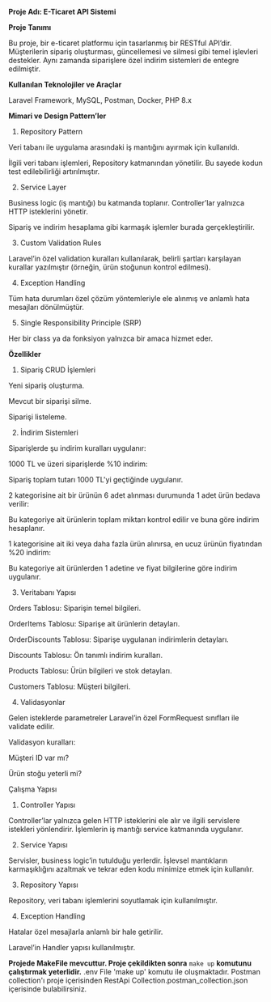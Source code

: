 **Proje Adı: E-Ticaret API Sistemi**

**Proje Tanımı**

Bu proje, bir e-ticaret platformu için tasarlanmış bir RESTful API’dir. Müşterilerin sipariş oluşturması, güncellemesi ve silmesi gibi temel işlevleri destekler. Aynı zamanda siparişlere özel indirim sistemleri de entegre edilmiştir.

**Kullanılan Teknolojiler ve Araçlar**

Laravel Framework, MySQL, Postman, Docker, PHP 8.x

**Mimari ve Design Pattern’ler**

1. Repository Pattern

Veri tabanı ile uygulama arasındaki iş mantığını ayırmak için kullanıldı.

İlgili veri tabanı işlemleri, Repository katmanından yönetilir. Bu sayede kodun test edilebilirliği artırılmıştır.

2. Service Layer

Business logic (iş mantığı) bu katmanda toplanır. Controller’lar yalnızca HTTP isteklerini yönetir.

Sipariş ve indirim hesaplama gibi karmaşık işlemler burada gerçekleştirilir.

3. Custom Validation Rules

Laravel’in özel validation kuralları kullanılarak, belirli şartları karşılayan kurallar yazılmıştır (örneğin, ürün stoğunun kontrol edilmesi).

4. Exception Handling

Tüm hata durumları özel çözüm yöntemleriyle ele alınmış ve anlamlı hata mesajları dönülmüştür.

5. Single Responsibility Principle (SRP)

Her bir class ya da fonksiyon yalnızca bir amaca hizmet eder.

**Özellikler**

1. Sipariş CRUD İşlemleri

Yeni sipariş oluşturma.

Mevcut bir siparişi silme.

Siparişi listeleme.

2. İndirim Sistemleri

Siparişlerde şu indirim kuralları uygulanır:

1000 TL ve üzeri siparişlerde %10 indirim:

Sipariş toplam tutarı 1000 TL'yi geçtiğinde uygulanır.

2 kategorisine ait bir ürünün 6 adet alınması durumunda 1 adet ürün bedava verilir:

Bu kategoriye ait ürünlerin toplam miktarı kontrol edilir ve buna göre indirim hesaplanır.

1 kategorisine ait iki veya daha fazla ürün alınırsa, en ucuz ürünün fiyatından %20 indirim:

Bu kategoriye ait ürünlerden 1 adetine ve fiyat bilgilerine göre indirim uygulanır.

3. Veritabanı Yapısı

Orders Tablosu: Siparişin temel bilgileri.

OrderItems Tablosu: Siparişe ait ürünlerin detayları.

OrderDiscounts Tablosu: Siparişe uygulanan indirimlerin detayları.

Discounts Tablosu: Ön tanımlı indirim kuralları.

Products Tablosu: Ürün bilgileri ve stok detayları.

Customers Tablosu: Müşteri bilgileri.

4. Validasyonlar

Gelen isteklerde parametreler Laravel’in özel FormRequest sınıfları ile validate edilir.

Validasyon kuralları:

Müşteri ID var mı?

Ürün stoğu yeterli mi?

Çalışma Yapısı

1. Controller Yapısı

Controller’lar yalnızca gelen HTTP isteklerini ele alır ve ilgili servislere istekleri yönlendirir. İşlemlerin iş mantığı service katmanında uygulanır.

2. Service Yapısı

Servisler, business logic’in tutulduğu yerlerdir. İşlevsel mantıkların karmaşıklığını azaltmak ve tekrar eden kodu minimize etmek için kullanılır.

3. Repository Yapısı

Repository, veri tabanı işlemlerini soyutlamak için kullanılmıştır.

4. Exception Handling

Hatalar özel mesajlarla anlamlı bir hale getirilir.

Laravel’in Handler yapısı kullanılmıştır.

**Projede MakeFile mevcuttur. Proje çekildikten sonra**
`make up`
**komutunu çalıştırmak yeterlidir.**
.env File 'make up' komutu ile oluşmaktadır. Postman collection'ı proje içerisinden RestApi Collection.postman_collection.json içerisinde bulabilirsiniz.
